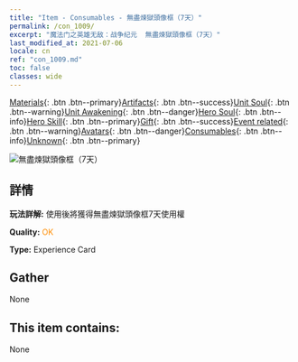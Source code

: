 ```yaml
---
title: "Item - Consumables - 無盡煉獄頭像框（7天）"
permalink: /con_1009/
excerpt: "魔法门之英雄无敌：战争纪元  無盡煉獄頭像框（7天）"
last_modified_at: 2021-07-06
locale: cn
ref: "con_1009.md"
toc: false
classes: wide
---
```

 [Materials](/ItemsCN/){: .btn .btn--primary}[Artifacts](/ItemsCN/Artifacts/){: .btn .btn--success}[Unit Soul](/ItemsCN/UnitSoul/){: .btn .btn--warning}[Unit Awakening](/ItemsCN/UnitAwakening/){: .btn .btn--danger}[Hero Soul](/ItemsCN/HeroSoul/){: .btn .btn--info}[Hero Skill](/ItemsCN/HeroSkill/){: .btn .btn--primary}[Gift](/ItemsCN/Gift/){: .btn .btn--success}[Event related](/ItemsCN/Events/){: .btn .btn--warning}[Avatars](/ItemsCN/Avatars/){: .btn .btn--danger}[Consumables](/ItemsCN/Consumables/){: .btn .btn--info}[Unknown](/ItemsCN/Unknown/){: .btn .btn--primary}

 ![無盡煉獄頭像框（7天）](/images/a/avatarFrame_58.png)

## 詳情
 **玩法詳解:** 使用後將獲得無盡煉獄頭像框7天使用權

 **Quality:** <span style="color: #FF8C00">OK</span>

 **Type:** Experience Card

## Gather

  None

## This item contains:

  None

